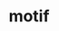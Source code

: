 ---
title: "motif"
layout: cache
categories: [package, develop]
meta: {"compilers": ["gcc@11.4.0"], "num_specs": 14, "num_specs_by_stack": {"hep": 14, "root": 14}, "oss": ["ubuntu22.04"], "platforms": ["linux"], "stacks": ["hep", "root"], "targets": ["x86_64_v3"], "versions": ["2.3.8"]}
spec_details: [{"compiler": "gcc@11.4.0", "hash": "3d6fojtqkl4uelmozdxubd6ghjriwnqn", "os": "ubuntu22.04", "platform": "linux", "size": "-", "stacks": ["hep", "root"], "target": "x86_64_v3", "variants": ["build_system=autotools", "patches:=91e9301,f9e6efa"], "versions": ["2.3.8"]}, {"compiler": "gcc@11.4.0", "hash": "77thggsn2cxgnmxjhypkcazfw4yli37h", "os": "ubuntu22.04", "platform": "linux", "size": "-", "stacks": ["hep", "root"], "target": "x86_64_v3", "variants": ["build_system=autotools", "patches:=91e9301,f9e6efa"], "versions": ["2.3.8"]}, {"compiler": "gcc@11.4.0", "hash": "fr6eq2ljl4mkomnxw6wqdcvwshdaaio7", "os": "ubuntu22.04", "platform": "linux", "size": "-", "stacks": ["hep", "root"], "target": "x86_64_v3", "variants": ["build_system=autotools", "patches:=91e9301,f9e6efa"], "versions": ["2.3.8"]}, {"compiler": "gcc@11.4.0", "hash": "jfphyix2v4c2yzgywj7csfc5rezymqn5", "os": "ubuntu22.04", "platform": "linux", "size": "-", "stacks": ["hep", "root"], "target": "x86_64_v3", "variants": ["build_system=autotools", "patches:=91e9301,f9e6efa"], "versions": ["2.3.8"]}, {"compiler": "gcc@11.4.0", "hash": "pj3n64xcyid7wwm3dyov6tjsmokszaua", "os": "ubuntu22.04", "platform": "linux", "size": "-", "stacks": ["hep", "root"], "target": "x86_64_v3", "variants": ["build_system=autotools", "patches:=91e9301,f9e6efa"], "versions": ["2.3.8"]}, {"compiler": "gcc@11.4.0", "hash": "pq775sqkshv2gvtxmfynnbl22knqsvhz", "os": "ubuntu22.04", "platform": "linux", "size": "-", "stacks": ["hep", "root"], "target": "x86_64_v3", "variants": ["build_system=autotools", "patches:=91e9301,f9e6efa"], "versions": ["2.3.8"]}, {"compiler": "gcc@11.4.0", "hash": "psfgsoly2shysdcbh5rox3qzjjkjnfdk", "os": "ubuntu22.04", "platform": "linux", "size": "-", "stacks": ["hep", "root"], "target": "x86_64_v3", "variants": ["build_system=autotools", "patches:=91e9301,f9e6efa"], "versions": ["2.3.8"]}, {"compiler": "gcc@11.4.0", "hash": "sstiiikf33ixmqjmte32zncmwf6qbal2", "os": "ubuntu22.04", "platform": "linux", "size": "-", "stacks": ["hep", "root"], "target": "x86_64_v3", "variants": ["build_system=autotools", "patches:=91e9301,f9e6efa"], "versions": ["2.3.8"]}, {"compiler": "gcc@11.4.0", "hash": "try5m7cblzzmi7242rqw3x4nl3tmrybl", "os": "ubuntu22.04", "platform": "linux", "size": "-", "stacks": ["hep", "root"], "target": "x86_64_v3", "variants": ["build_system=autotools", "patches:=91e9301,f9e6efa"], "versions": ["2.3.8"]}, {"compiler": "gcc@11.4.0", "hash": "upq6kjpx77qbae377m5ly7p25qzczjz3", "os": "ubuntu22.04", "platform": "linux", "size": "-", "stacks": ["hep", "root"], "target": "x86_64_v3", "variants": ["build_system=autotools", "patches:=91e9301,f9e6efa"], "versions": ["2.3.8"]}, {"compiler": "gcc@11.4.0", "hash": "w4c3ntil6wtpgus36lkk2pnc5nupmm3o", "os": "ubuntu22.04", "platform": "linux", "size": "-", "stacks": ["hep", "root"], "target": "x86_64_v3", "variants": ["build_system=autotools", "patches:=91e9301,f9e6efa"], "versions": ["2.3.8"]}, {"compiler": "gcc@11.4.0", "hash": "yxata5i6a7kd2dlmpt573qawricjw2ix", "os": "ubuntu22.04", "platform": "linux", "size": "-", "stacks": ["hep", "root"], "target": "x86_64_v3", "variants": ["build_system=autotools", "patches:=91e9301,f9e6efa"], "versions": ["2.3.8"]}, {"compiler": "gcc@11.4.0", "hash": "ztjep5bq5q2j4kwy4v5egkp7yemdi4qf", "os": "ubuntu22.04", "platform": "linux", "size": "-", "stacks": ["hep", "root"], "target": "x86_64_v3", "variants": ["build_system=autotools", "patches:=91e9301,f9e6efa"], "versions": ["2.3.8"]}, {"compiler": "gcc@11.4.0", "hash": "zwdprl7cuy4iiwzlilgoq7j6oi5exoqy", "os": "ubuntu22.04", "platform": "linux", "size": "-", "stacks": ["hep", "root"], "target": "x86_64_v3", "variants": ["build_system=autotools", "patches:=91e9301,f9e6efa"], "versions": ["2.3.8"]}]
---